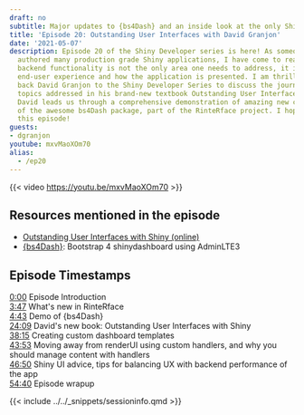 ```yaml
---
draft: no
subtitle: Major updates to {bs4Dash} and an inside look at the only Shiny textbook dedicated solely to user interfaces!
title: 'Episode 20: Outstanding User Interfaces with David Granjon'
date: '2021-05-07'
description: Episode 20 of the Shiny Developer series is here! As someone who has
  authored many production grade Shiny applications, I have come to realize that sophisticated
  backend functionality is not the only area one needs to address, it is also the
  end-user experience and how the application is presented. I am thrilled to welcome
  back David Granjon to the Shiny Developer Series to discuss the journey and key
  topics addressed in his brand-new textbook Outstanding User Interfaces with Shiny!  Plus
  David leads us through a comprehensive demonstration of amazing new capabilities
  of the awesome bs4Dash package, part of the RinteRface project. I hope you enjoy
  this episode!
guests: 
- dgranjon
youtube: mxvMaoXOm70
alias: 
  - /ep20
---
```


{{< video https://youtu.be/mxvMaoXOm70 >}}

## Resources mentioned in the episode

* [Outstanding User Interfaces with Shiny (online)](https://unleash-shiny.rinterface.com)
* [{bs4Dash}](https://rinterface.github.io/bs4Dash/): Bootstrap 4 shinydashboard using AdminLTE3

## Episode Timestamps

[0:00](https://youtube.com/watch?v=mxvMaoXOm70&t=0m00s) Episode Introduction </br>
[3:47](https://youtube.com/watch?v=mxvMaoXOm70&t=3m47s) What's new in RinteRface </br>
[4:43](https://youtube.com/watch?v=mxvMaoXOm70&t=4m43s) Demo of {bs4Dash} </br>
[24:09](https://youtube.com/watch?v=mxvMaoXOm70&t=24m09s) David's new book: Outstanding User Interfaces with Shiny </br>
[38:15](https://youtube.com/watch?v=mxvMaoXOm70&t=38m15s) Creating custom dashboard templates </br>
[43:53](https://youtube.com/watch?v=mxvMaoXOm70&t=43m53s) Moving away from renderUI using custom handlers, and why you should manage content with handlers </br>
[46:50](https://youtube.com/watch?v=mxvMaoXOm70&t=46m50s) Shiny UI advice, tips for balancing UX with backend performance of the app </br>
[54:40](https://youtube.com/watch?v=mxvMaoXOm70&t=54m40s) Episode wrapup

{{< include ../../_snippets/sessioninfo.qmd >}}

